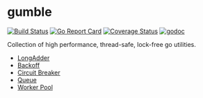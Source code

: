 # gumble

[![Build Status](https://travis-ci.org/linxGnu/gumble.svg?branch=master)](https://travis-ci.org/linxGnu/gumble)
[![Go Report Card](https://goreportcard.com/badge/github.com/linxGnu/gumble)](https://goreportcard.com/report/github.com/linxGnu/gumble)
[![Coverage Status](https://coveralls.io/repos/github/linxGnu/gumble/badge.svg?branch=master)](https://coveralls.io/github/linxGnu/gumble?branch=master)
[![godoc](https://img.shields.io/badge/docs-GoDoc-green.svg)](https://godoc.org/github.com/linxGnu/gumble)

Collection of high performance, thread-safe, lock-free go utilities.
- [LongAdder](https://github.com/linxGnu/gumble/tree/master/adder)
- [Backoff](https://github.com/linxGnu/gumble/tree/master/backoff)
- [Circuit Breaker](https://github.com/linxGnu/gumble/tree/master/circuit-breaker)
- [Queue](https://github.com/linxGnu/gumble/tree/master/queue)
- [Worker Pool](https://github.com/linxGnu/gumble/tree/master/worker-pool)
